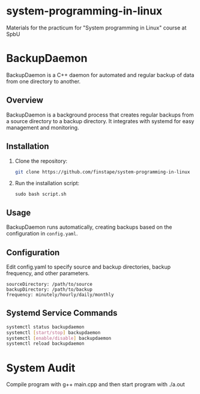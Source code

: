 # system-programming-in-linux
Materials for the practicum for "System programming in Linux" course at SpbU

# BackupDaemon

BackupDaemon is a C++ daemon for automated and regular backup of data from one directory to another.

## Overview

BackupDaemon is a background process that creates regular backups from a source directory to a backup directory. It integrates with systemd for easy management and monitoring.

## Installation

1. Clone the repository:

    ```bash
    git clone https://github.com/finstape/system-programming-in-linux
    ```

2. Run the installation script:

    ```
    sudo bash script.sh
    ```

## Usage

BackupDaemon runs automatically, creating backups based on the configuration in `config.yaml`.

## Configuration
Edit config.yaml to specify source and backup directories, backup frequency, and other parameters.

```
sourceDirectory: /path/to/source
backupDirectory: /path/to/backup
frequency: minutely/hourly/daily/monthly
```

## Systemd Service Commands

```bash
systemctl status backupdaemon
systemctl [start/stop] backupdaemon
systemctl [enable/disable] backupdaemon
systemctl reload backupdaemon
```
# System Audit

Compile program with g++ main.cpp and then start program with ./a.out <PID>
